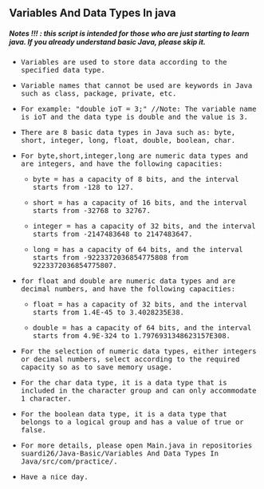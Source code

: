 ## Variables And Data Types In java
##### Notes !!! : this script is intended for those who are just starting to learn java. If you already understand basic Java, please skip it.

- <samp>Variables are used to store data according to the specified data type.</samp>

- <samp>Variable names that cannot be used are keywords in Java such as class, package, private, etc.</samp>

- <samp>For example: "double ioT = 3;" //Note: The variable name is ioT and the data type is double and the value is 3.</samp>

- <samp>There are 8 basic data types in Java such as: byte, short, integer, long, float, double, boolean, char.</samp>

- <samp>For byte,short,integer,long are numeric data types and are integers, and have the following capacities:</samp>
  
  * <samp>byte = has a capacity of 8 bits, and the interval starts from -128 to 127.</samp>
   
  * <samp>short = has a capacity of 16 bits, and the interval starts from -32768 to 32767.</samp>
   
  * <samp>integer = has a capacity of 32 bits, and the interval starts from -2147483648 to 2147483647.</samp>
   
  * <samp>long = has a capacity of 64 bits, and the interval starts from -9223372036854775808 from 9223372036854775807.</samp>
  
- <samp>for float and double are numeric data types and are decimal numbers, and have the following capacities:</samp>

  * <samp>float = has a capacity of 32 bits, and the interval starts from 1.4E-45 to 3.4028235E38.</samp>
  
  * <samp>double = has a capacity of 64 bits, and the interval starts from 4.9E-324 to 1.7976931348623157E308.</samp>
  
- <samp>For the selection of numeric data types, either integers or decimal numbers, select according to the required capacity so as to save memory usage.</samp>

- <samp>For the char data type, it is a data type that is included in the character group and can only accommodate 1 character.</samp>

- <samp>For the boolean data type, it is a data type that belongs to a logical group and has a value of true or false.</samp>

- <samp>For more details, please open Main.java in repositories suardi26/Java-Basic/Variables And Data Types In Java/src/com/practice/.</samp>

- <samp>Have a nice day.</samp>
